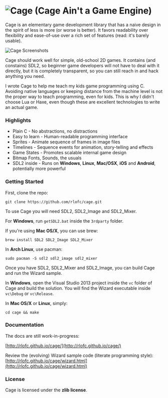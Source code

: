 ![Cage](https://raw.githubusercontent.com/rlofc/cage/gh-pages/_images/cage.png) (Cage Ain't a Game Engine)
=============================================================================================

Cage is an elementary game development library that has a
naive design in the spirit of less is more (or
worse is better). It favors readability over flexibility and
ease-of-use over a rich set of features (read: it's barely
usable).

![Cage Screenshots](https://raw.githubusercontent.com/rlofc/cage/gh-pages/_images/cage-samples.png) 

Cage should work well for simple, old-school 2D
games. It contains (and constains) SDL2, so beginner
game developers will not have to deal with it directly,
but it is completely transparent, so you can still
reach in and hack anything you need.

I wrote Cage to help me teach my kids game programming using
C. Avoiding native languages or keeping distance from the
machine level is not the proper way to teach programming,
even for kids. This is why I didn't choose Lua or Haxe, even
though these are excellent technologies to write an actual
game.

### Highlights

* Plain C - No abstractions, no distractions
* Easy to learn - Human-readable programming interface
* Sprites - Animate sequence of frames in image files
* Timelines - Sequence events for animation, story-telling and effects
* Game States - Promotes scalable internal game design
* Bitmap Fonts, Sounds, the usuals
* SDL2 inside - Runs on **Windows**, **Linux**, **Mac/OSX**, **iOS** and **Android**, potentially more powerful

### Getting Started

First, clone the repo:

    git clone https://github.com/rlofc/cage.git

To use Cage you will need SDL2, SDL2_Image and SDL2_Mixer.

For **Windows**, run `getSDL2.bat` inside the `3rdparty` folder.

If you're using **Mac OS/X**, you can use brew:

    brew install SDL2 SDL2_Image SDL2_Mixer

In **Arch Linux**, use pacman:

    sudo pacman -S sdl2 sdl2_image sdl2_mixer


Once you have SDL2, SDL2_Mixer and SDL2_Image, you can build Cage and run the
Wizard sample.

In **Windows**, open the Visual Studio 2013 project inside the `vc` folder of Cage
and build the solution. You will find the Wizard executable inside `vc\Debug` or `vc\Release`.

In **Mac OS/X** or **Linux**, simply:

    cd cage && make
    

### Documentation

The docs are still work-in-progress:

[http://rlofc.github.io/cage/](http://rlofc.github.io/cage/)

Review the (evolving) Wizard sample code (literate
programming style):
[http://rlofc.github.io/cage/wizard.html](http://rlofc.github.io/cage/wizard.html)

### License

Cage is licensed under the **zlib license**.
